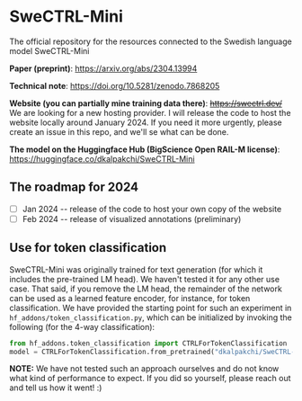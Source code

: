 # SweCTRL-Mini
The official repository for the resources connected to the Swedish language model SweCTRL-Mini

**Paper (preprint)**: https://arxiv.org/abs/2304.13994

**Technical note**: https://doi.org/10.5281/zenodo.7868205

**Website (you can partially mine training data there)**: ~~https://swectrl.dev/~~ We are looking for a new hosting provider. I will release the code to host the website locally around January 2024. If you need it more urgently, please create an issue in this repo, and we'll se what can be done.

**The model on the Huggingface Hub (BigScience Open RAIL-M license)**: https://huggingface.co/dkalpakchi/SweCTRL-Mini

## The roadmap for 2024
- [ ] Jan 2024 -- release of the code to host your own copy of the website
- [ ] Feb 2024 -- release of visualized annotations (preliminary)

## Use for token classification
SweCTRL-Mini was originally trained for text generation (for which it includes the pre-trained LM head). We haven't tested it for any other use case. That said, if you remove the LM head, the remainder of the network can be used as a learned feature encoder, for instance, for token classification. We have provided the starting point for such an experiment in `hf_addons/token_classification.py`, which can be initialized by invoking the following (for the 4-way classification):
```py
from hf_addons.token_classification import CTRLForTokenClassification
model = CTRLForTokenClassification.from_pretrained("dkalpakchi/SweCTRL-Mini", num_labels=4)
```

**NOTE:** We have not tested such an approach ourselves and do not know what kind of performance to expect. If you did so yourself, please reach out and tell us how it went! :)
